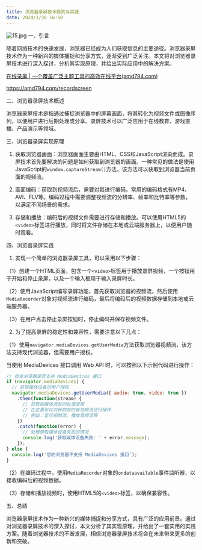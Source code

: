 ```yaml
---
title: 浏览器录屏技术探究与实践
date: 2024/1/30 16:50
---
```




![15.jpg](https://p3-juejin.byteimg.com/tos-cn-i-k3u1fbpfcp/87748480d68c48e5a9787ef96f050862~tplv-k3u1fbpfcp-jj-mark:0:0:0:0:q75.image#?w=1024&h=1024&s=95144&e=jpg&b=cebeb3)
一、引言

随着网络技术的快速发展，浏览器已经成为人们获取信息的主要途径。浏览器录屏技术作为一种新兴的媒体捕捉和分享方式，逐渐受到广泛关注。本文将对浏览器录屏技术进行深入探讨，分析其实现原理，并给出实际应用中的解决方案。

[在线录屏 | 一个覆盖广泛主题工具的高效在线平台(amd794.com)](https://amd794.com/recordscreen)

https://amd794.com/recordscreen

二、浏览器录屏技术概述

浏览器录屏技术是指通过捕捉浏览器中的屏幕画面，将其转化为视频文件或图像序列，以便用户进行后期处理或分享。录屏技术可以广泛应用于在线教育、游戏直播、产品演示等领域。

三、浏览器录屏实现原理

1. 获取浏览器画面：浏览器画面主要由HTML、CSS和JavaScript渲染而成。录屏技术首先要解决的问题是如何获取到浏览器的画面。一种常见的做法是使用JavaScript的`window.captureStream()`方法，该方法可以获取到浏览器当前页面的视频流。

2. 画面编码：获取到视频流后，需要对其进行编码。常用的编码格式有MP4、AVI、FLV等。编码过程中需要调整视频流的分辨率、帧率和比特率等参数，以满足不同场景的需求。

3. 存储和播放：编码后的视频文件需要进行存储和播放。可以使用HTML5的`<video>`标签进行播放，同时将文件存储在本地或云端服务器上，以便用户随时观看。

四、浏览器录屏实践

1. 实现一个简单的浏览器录屏工具，可以采用以下步骤：

（1）创建一个HTML页面，包含一个`<video>`标签用于播放录屏视频，一个按钮用于开始和停止录屏，以及一个输入框用于输入录屏时长。

（2）使用JavaScript编写录屏功能，首先获取浏览器的视频流，然后使用`MediaRecorder`对象对视频流进行编码，最后将编码后的视频数据存储到本地或云端服务器。

（3）在用户点击停止录屏按钮时，停止编码并保存视频文件。

2. 为了提高录屏的稳定性和兼容性，需要注意以下几点：

（1）使用`navigator.mediaDevices.getUserMedia`方法获取浏览器视频流，该方法支持现代浏览器，但需要用户授权。

当使用 MediaDevices 接口调用 Web API 时，可以按照以下示例代码进行操作：
```js
// 检查浏览器是否支持 MediaDevices 接口
if (navigator.mediaDevices) {
  // 获取媒体设备的用户授权
  navigator.mediaDevices.getUserMedia({ audio: true, video: true })
    .then(function(stream) {
      // 获取到媒体流后的处理逻辑
      // 在这里可以对获取到的音视频流进行操作
      // 例如：显示视频流、播放音频流等
    })
    .catch(function(error) {
      // 处理获取媒体设备失败的情况
      console.log('获取媒体设备失败: ' + error.message);
    });
} else {
  console.log('您的浏览器不支持 MediaDevices 接口');
}
```

（2）在编码过程中，使用`MediaRecorder`对象的`ondataavailable`事件监听器，以接收编码后的视频数据。

（3）存储和播放视频时，使用HTML5的`<video>`标签，以确保兼容性。

五、总结

浏览器录屏技术作为一种新兴的媒体捕捉和分享方式，具有广泛的应用前景。通过对浏览器录屏技术的深入探讨，本文分析了其实现原理，并给出了一套实用的实践方案。随着浏览器技术的不断发展，相信浏览器录屏技术将会在未来带来更多的创新和突破。
